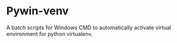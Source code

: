 # Pywin-venv
A batch scripts for Windows CMD to automatically activate virtual environment for python virtualenv.
